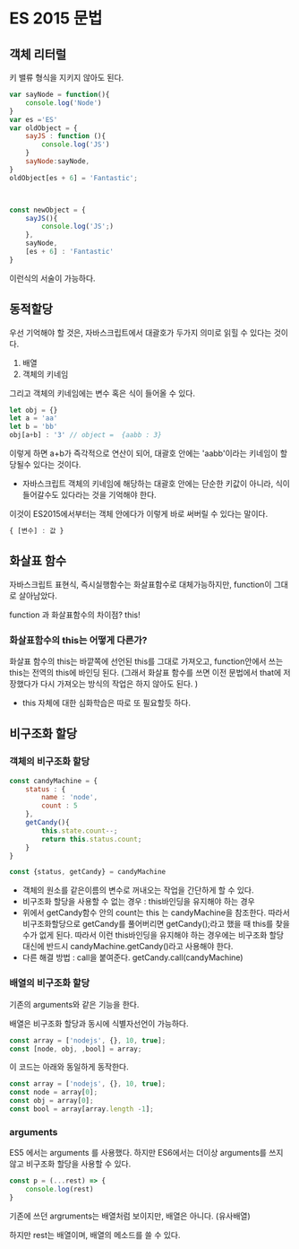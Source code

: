 # ES 2015 문법

## 객체 리터럴

키 밸류 형식을 지키지 않아도 된다. 

```javascript
var sayNode = function(){
    console.log('Node')
}
var es ='ES'
var oldObject = {
    sayJS : function (){
        console.log('JS')
    }
    sayNode:sayNode,
}
oldObject[es + 6] = 'Fantastic';



const newObject = {
    sayJS(){
        console.log('JS';)
    },
    sayNode,
    [es + 6] : 'Fantastic'
}
```

이런식의 서술이 가능하다. 

## 동적할당

우선 기억해야 할 것은, 자바스크립트에서 대괄호가 두가지 의미로 읽힐 수 있다는 것이다. 

1. 배열
2. 객체의 키네임

그리고 객체의 키네임에는 변수 혹은 식이 들어올 수 있다. 

```javascript
let obj = {}
let a = 'aa'
let b = 'bb'
obj[a+b] : '3' // object =  {aabb : 3}
```

이렇게 하면 a+b가 즉각적으로 연산이 되어, 대괄호 안에는 'aabb'이라는 키네임이 할당될수 있다는 것이다. 

- 자바스크립트 객체의 키네임에 해당하는 대괄호 안에는 단순한 키값이 아니라, 식이 들어갈수도 있다라는 것을 기억해야 한다. 

이것이 ES2015에서부터는 객체 안에다가 이렇게 바로 써버릴 수 있다는 말이다. 

```javascript
{ [변수] : 값 }
```

## 화살표 함수

자바스크립트 표현식, 즉시실행함수는 화살표함수로 대체가능하지만, function이 그대로 살아남았다. 

function 과 화살표함수의 차이점? this!

### 화살표함수의 this는 어떻게 다른가?

화살표 함수의 this는 바깥쪽에 선언된 this를 그대로 가져오고, function안에서 쓰는 this는 전역의 this에 바인딩 된다.  (그래서 화살표 함수를 쓰면 이전 문법에서 that에 저장했다가 다시 가져오는 방식의 작업은 하지 않아도 된다. )

- this 자체에 대한 심화학습은 따로 또 필요할듯 하다. 

## 비구조화 할당

### 객체의 비구조화 할당

```javascript
const candyMachine = {
    status : {
        name : 'node',
        count : 5
    },
    getCandy(){
        this.state.count--;
        return this.status.count;
    }
}

const {status, getCandy} = candyMachine
```

- 객체의 원소를 같은이름의 변수로 꺼내오는 작업을 간단하게 할 수 있다. 
- 비구조화 할당을 사용할 수 없는 경우 : this바인딩을 유지해야 하는 경우
- 위에서 getCandy함수 안의 count는 this 는 candyMachine을 참조한다. 따라서 비구조화할당으로 getCandy를 풀어버리면 getCandy();라고 했을 때 this를 찾을 수가 없게 된다. 따라서 이런 this바인딩을 유지해야 하는 경우에는 비구조화 할당 대신에 반드시 candyMachine.getCandy()라고 사용해야 한다. 
- 다른 해결 방법 : call을 붙여준다.  getCandy.call(candyMachine)

### 배열의 비구조화 할당

기존의 arguments와 같은 기능을 한다. 

배열은 비구조화 할당과 동시에 식별자선언이 가능하다. 

```javascript
const array = ['nodejs', {}, 10, true];
const [node, obj, ,bool] = array;
```

이 코드는 아래와 동일하게 동작한다. 

```javascript
const array = ['nodejs', {}, 10, true];
const node = array[0];
const obj = array[0];
const bool = array[array.length -1];
```

### arguments

ES5 에서는 arguments 를 사용했다. 하지만 ES6에서는 더이상 arguments를 쓰지 않고 비구조화 할당을 사용할 수 있다. 

```javascript
const p = (...rest) => {
    console.log(rest)
}
```

기존에 쓰던 argruments는 배열처럼 보이지만, 배열은 아니다. (유사배열)

하지만 rest는 배열이며, 배열의 메소드를 쓸 수 있다. 